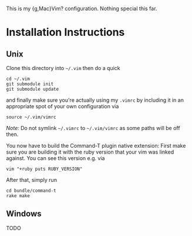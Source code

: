 This is my {g,Mac}Vim? configuration.
Nothing special this far.

Installation Instructions
=========================

Unix
----

Clone this directory into `~/.vim` then do a quick

	cd ~/.vim
	git submodule init
	git submodule update

and finally make sure you're actually using my `.vimrc` by including it in an
appropriate spot of your own configuration via

	source ~/.vim/vimrc

*Note:* Do not symlink `~/.vimrc` to `~/.vim/vimrc` as some paths will be off
then.

You now have to build the Command-T plugin native extension: First
make sure you are building it with the ruby version that your vim
was linked against. You can see this version e.g. via

	vim "+ruby puts RUBY_VERSION"

After that, simply run

	cd bundle/command-t
	rake make

Windows
-------

TODO
